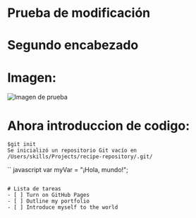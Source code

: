 # Prueba de modificación
# Segundo encabezado
# Imagen:
![Imagen de prueba](https://octodex.github.com/images/yaktocat.png)

# Ahora introduccion de codigo:
```
$git init
Se inicializó un repositorio Git vacío en /Users/skills/Projects/recipe-repository/.git/
```

`` javascript
var myVar = "¡Hola, mundo!";
```

# Lista de tareas
- [ ] Turn on GitHub Pages
- [ ] Outline my portfolio
- [ ] Introduce myself to the world
